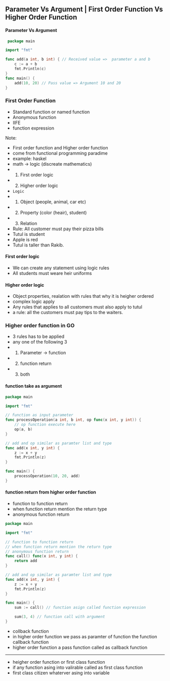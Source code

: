 ## Parameter Vs Argument | First Order Function Vs Higher Order Function

#### Parameter Vs Argument

```go
 package main

import "fmt"

func add(a int, b int) { // Received value =>  parameter a and b
	c := a + b
	fmt.Println(c)
}
func main() {
	add(10, 20) // Pass value => Argument 10 and 20 
}

```

### First Order Function

- Standard function or named function 
- Anonymous function
- IIFE
- function expression

Note:

- First order function and Higher order function 
- come from functional programming paradime 
- example: haskel
- math -> logic (discreate mathematics)
- 1) First order logic
- 2) Higher order logic
- `Logic`
- 1) Object (people, animal, car etc)
- 2) Property (color (heair), student)
- 3) Relation 
- Rule: All customer must pay their pizza bills
- Tutul is student
- Apple is red
- Tutul is taller than Rakib.

####  First order logic 

- We can create any statement using logic rules
- All students must weare heir uniforms 

#### Higher order logic
 
 - Object properties, realation with rules that why it is heigher ordered 
 - complex logic apply 
 - Any rules that applies to all customers must also apply to tutul 
 - a rule: all the customers must pay tips to the waiters.

### Higher order function in GO

- 3 rules has to be applied 
- any one of the following 3 
- 1. Parameter -> function
- 2. function return
- 3. both 
  

#### function take as argument 
```go
package main

import "fmt"

// function as input parameter
func processOperation(a int, b int, op func(x int, y int)) {
	// op function execute here
	op(a, b)
}

// add and op similar as paramter list and type
func add(x int, y int) {
	z := x + y
	fmt.Println(z)
}

func main() {
	processOperation(10, 20, add)
}

```

#### function return from higher order function 

- function to function return
- when function return mention the return type
- anonymous function return

```go 
package main

import "fmt"

// function to function return
// when function return mention the return type
// anonymous function return
func call() func(x int, y int) {
	return add
}

// add and op similar as paramter list and type
func add(x int, y int) {
	z := x + y
	fmt.Println(z)
}

func main() {
	sum := call() // function asign called function expression

	sum(3, 4) // function call with argument
}


```

- collback function
- in higher order function we pass as paramter of function the function callback function
- higher order function a pass function called as callback function

--- 
- heigher order function or first class function
- if any function asing into valirable called as first class function
- first class citizen whaterver asing into variable 



